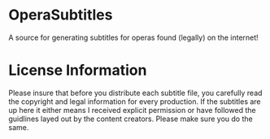 # OperaSubtitles
A source for generating subtitles for operas found (legally) on the internet!

# License Information
Please insure that before you distribute each subtitle file, you carefully read the copyright and legal information for every production. If the subtitles are up here it either means
I received explicit permission or have followed the guidlines layed out by the content creators. Please make sure you do the same. 
